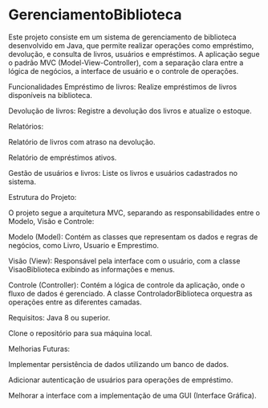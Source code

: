 # GerenciamentoBiblioteca
Este projeto consiste em um sistema de gerenciamento de biblioteca desenvolvido em Java, que permite realizar operações como empréstimo, devolução, e consulta de livros, usuários e empréstimos. A aplicação segue o padrão MVC (Model-View-Controller), com a separação clara entre a lógica de negócios, a interface de usuário e o controle de operações.

Funcionalidades
Empréstimo de livros: Realize empréstimos de livros disponíveis na biblioteca.

Devolução de livros: Registre a devolução dos livros e atualize o estoque.

Relatórios:

Relatório de livros com atraso na devolução.

Relatório de empréstimos ativos.

Gestão de usuários e livros: Liste os livros e usuários cadastrados no sistema.



Estrutura do Projeto:

O projeto segue a arquitetura MVC, separando as responsabilidades entre o Modelo, Visão e Controle:

Modelo (Model): Contém as classes que representam os dados e regras de negócios, como Livro, Usuario e Emprestimo.

Visão (View): Responsável pela interface com o usuário, com a classe VisaoBiblioteca exibindo as informações e menus.

Controle (Controller): Contém a lógica de controle da aplicação, onde o fluxo de dados é gerenciado. A classe ControladorBiblioteca orquestra as operações entre as diferentes camadas.



Requisitos:
Java 8 ou superior.



Clone o repositório para sua máquina local.



Melhorias Futuras:

Implementar persistência de dados utilizando um banco de dados.

Adicionar autenticação de usuários para operações de empréstimo.

Melhorar a interface com a implementação de uma GUI (Interface Gráfica).

